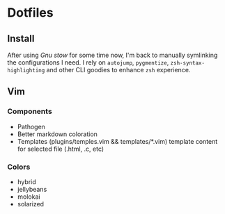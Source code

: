 # Dotfiles

## Install

After using *Gnu stow* for some time now, I'm back to manually symlinking the configurations I need.
I rely on `autojump`, `pygmentize`, `zsh-syntax-highlighting` and other CLI goodies to enhance `zsh` experience.

## Vim

### Components

- Pathogen
- Better markdown coloration
- Templates (plugins/temples.vim && templates/*.vim) template content for selected file (.html, .c, etc)

### Colors

- hybrid
- jellybeans
- molokai
- solarized
